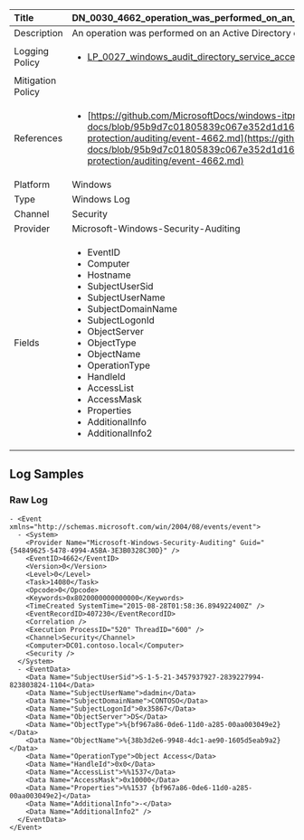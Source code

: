 | Title             | DN_0030_4662_operation_was_performed_on_an_object                                                                                                      |
|:------------------|:-----------------------------------------------------------------------------------------------------------------|
| Description       | An operation was performed on an Active Directory object                                                                                                |
| Logging Policy    | <ul><li>[LP_0027_windows_audit_directory_service_access](../Logging_Policies/LP_0027_windows_audit_directory_service_access.md)</li></ul> |
| Mitigation Policy | |
| References     		| <ul><li>[https://github.com/MicrosoftDocs/windows-itpro-docs/blob/95b9d7c01805839c067e352d1d16702604b15f11/windows/security/threat-protection/auditing/event-4662.md](https://github.com/MicrosoftDocs/windows-itpro-docs/blob/95b9d7c01805839c067e352d1d16702604b15f11/windows/security/threat-protection/auditing/event-4662.md)</li></ul>                                  |
| Platform       		| Windows   |
| Type           		| Windows Log 		| 
| Channel        		| Security    |
| Provider       		| Microsoft-Windows-Security-Auditing   |
| Fields         		| <ul><li>EventID</li><li>Computer</li><li>Hostname</li><li>SubjectUserSid</li><li>SubjectUserName</li><li>SubjectDomainName</li><li>SubjectLogonId</li><li>ObjectServer</li><li>ObjectType</li><li>ObjectName</li><li>OperationType</li><li>HandleId</li><li>AccessList</li><li>AccessMask</li><li>Properties</li><li>AdditionalInfo</li><li>AdditionalInfo2</li></ul>                                               |


## Log Samples

### Raw Log

```
- <Event xmlns="http://schemas.microsoft.com/win/2004/08/events/event">
  - <System>
    <Provider Name="Microsoft-Windows-Security-Auditing" Guid="{54849625-5478-4994-A5BA-3E3B0328C30D}" /> 
    <EventID>4662</EventID> 
    <Version>0</Version> 
    <Level>0</Level> 
    <Task>14080</Task> 
    <Opcode>0</Opcode> 
    <Keywords>0x8020000000000000</Keywords> 
    <TimeCreated SystemTime="2015-08-28T01:58:36.894922400Z" /> 
    <EventRecordID>407230</EventRecordID> 
    <Correlation /> 
    <Execution ProcessID="520" ThreadID="600" /> 
    <Channel>Security</Channel> 
    <Computer>DC01.contoso.local</Computer> 
    <Security /> 
  </System>
  - <EventData>
    <Data Name="SubjectUserSid">S-1-5-21-3457937927-2839227994-823803824-1104</Data> 
    <Data Name="SubjectUserName">dadmin</Data> 
    <Data Name="SubjectDomainName">CONTOSO</Data> 
    <Data Name="SubjectLogonId">0x35867</Data> 
    <Data Name="ObjectServer">DS</Data> 
    <Data Name="ObjectType">%{bf967a86-0de6-11d0-a285-00aa003049e2}</Data> 
    <Data Name="ObjectName">%{38b3d2e6-9948-4dc1-ae90-1605d5eab9a2}</Data> 
    <Data Name="OperationType">Object Access</Data> 
    <Data Name="HandleId">0x0</Data> 
    <Data Name="AccessList">%%1537</Data> 
    <Data Name="AccessMask">0x10000</Data> 
    <Data Name="Properties">%%1537 {bf967a86-0de6-11d0-a285-00aa003049e2}</Data> 
    <Data Name="AdditionalInfo">-</Data> 
    <Data Name="AdditionalInfo2" /> 
  </EventData>
</Event>

```




